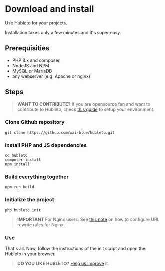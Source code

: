 # Download and install

Use Hubleto for your projects.

Installation takes only a few minutes and it's super easy.

## Prerequisities

  * PHP 8.x and composer
  * NodeJS and NPM
  * MySQL or MariaDB
  * any webserver (e.g. Apache or nginx)

## Steps

> **WANT TO CONTRIBUTE?** If you are opensource fan and want to contribute to Hubleto, check [this guide](contribute) to setup your environment.

### Clone Github repository

```
git clone https://github.com/wai-blue/hubleto.git
```

### Install PHP and JS dependencies

```
cd hubleto
composer install
npm install
```

### Build everything together

```
npm run build
```

### Initialize the project

```
php hubleto init
```

> **IMPORTANT** For Nginx users: See [this note](nginx) on how to configure URL rewrite rules for Nginx.

### Use

That's all. Now, follow the instructions of the init script and open the Hubleto in your browser.

> **DO YOU LIKE HUBLETO?** [Help us improve](improve) it.